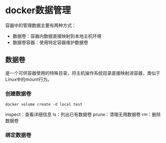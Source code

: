 # docker数据管理

容器中的管理数据主要有两种方式：
- 数据卷：容器内数据直接映射到本地主机环境
- 数据卷容器：使用特定容器维护数据卷

## 数据卷

是一个可供容器使用的特殊目录，将主机操作系统目录直接映射进容器，类似于Linux中的mount行为。

### 创建数据卷

`docker volume create -d local test`

inspect：查看详细信息
ls：列出已有数据卷
prune：清理无用数据卷
rm：删除数据卷

### 绑定数据卷

